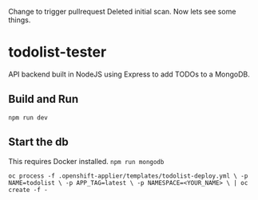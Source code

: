 
Change to trigger pullrequest
Deleted initial scan. Now lets see some things.
# todolist-tester

API backend built in NodeJS using Express to add TODOs to a MongoDB. 

## Build and Run
`npm run dev`

## Start the db 
This requires Docker installed.
`npm run mongodb`


`oc process -f .openshift-applier/templates/todolist-deploy.yml \
    -p NAME=todolist \
    -p APP_TAG=latest \
    -p NAMESPACE=<YOUR_NAME> \
    | oc create -f -`
